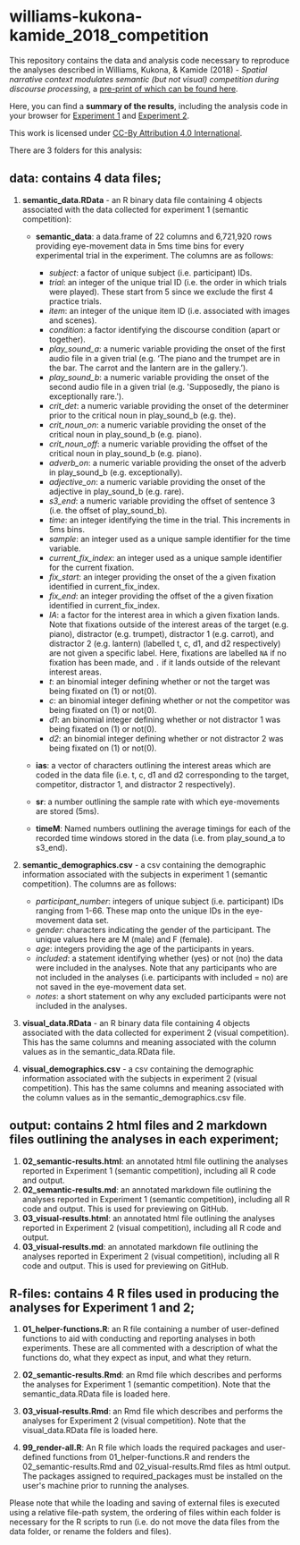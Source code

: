 # williams-kukona-kamide_2018_competition
This repository contains the data and analysis code necessary to reproduce the analyses described in Williams, Kukona, &amp; Kamide (2018) - *Spatial narrative context modulates semantic (but not visual) competition during discourse processing*, a [pre-print of which can be found here](https://osf.io/g49cd/).

Here, you can find a **summary of the results**, including the analysis code in your browser for [Experiment 1](https://github.com/gpwilliams/williams-kukona-kamide_2018_competition/blob/master/output/02_semantic-results.md) and [Experiment 2](https://github.com/gpwilliams/williams-kukona-kamide_2018_competition/blob/master/output/03_visual-results.md).

This work is licensed under [CC-By Attribution 4.0 International](https://creativecommons.org/licenses/by/4.0/legalcode).

There are 3 folders for this analysis:

## data: contains 4 data files;

1. **semantic_data.RData** - an R binary data file containing 4 objects associated with the data collected for experiment 1 (semantic competition):

   * **semantic_data**: a data.frame of 22 columns and 6,721,920 rows providing eye-movement data in 5ms time bins for every experimental trial in the experiment. The columns are as follows:
      * *subject*: a factor of unique subject (i.e. participant) IDs.  
      * *trial*: an integer of the unique trial ID (i.e. the order in which trials were played). These start from 5 since we exclude the first 4 practice trials.  
      * *item*: an integer of the unique item ID (i.e. associated with images and scenes).  
      * *condition*: a factor identifying the discourse condition (apart or together).  
      * *play_sound_a*: a numeric variable providing the onset of the first audio file in a given trial (e.g. ‘The piano and the trumpet are in the bar. The carrot and the lantern are in the gallery.’).  
      * *play_sound_b*: a numeric variable providing the onset of the second audio file in a given trial (e.g. 'Supposedly, the piano is exceptionally rare.').  
      * *crit_det*: a numeric variable providing the onset of the determiner prior to the critical noun in play_sound_b (e.g. the).  
      * *crit_noun_on*: a numeric variable providing the onset of the critical noun in play_sound_b (e.g. piano).  
      * *crit_noun_off*: a numeric variable providing the offset of the critical noun in play_sound_b (e.g. piano).  
      * *adverb_on*: a numeric variable providing the onset of the adverb in play_sound_b (e.g. exceptionally).  
      * *adjective_on*: a numeric variable providing the onset of the adjective in play_sound_b (e.g. rare).  
      * *s3_end*: a numeric variable providing the offset of sentence 3 (i.e. the offset of play_sound_b).  
      * *time*: an integer identifying the time in the trial. This increments in 5ms bins.  
      * *sample*: an integer used as a unique sample identifier for the time variable.  
      * *current_fix_index*: an integer used as a unique sample identifier for the current fixation.  
      * *fix_start*: an integer providing the onset of the a given fixation identified in current_fix_index.  
      * *fix_end*: an integer providing the offset of the a given fixation identified in current_fix_index.  
      * *IA*: a factor for the interest area in which a given fixation lands. Note that fixations outside of the interest areas of the target (e.g. piano), distractor (e.g. trumpet), distractor 1 (e.g. carrot), and distractor 2 (e.g. lantern) (labelled t, c, d1, and d2 respectively) are not given a specific label. Here, fixations are labelled `NA` if no fixation has been made, and `.` if it lands outside of the relevant interest areas.  
      * *t*: an binomial integer defining whether or not the target was being fixated on (1) or not(0).  
      * *c*: an binomial integer defining whether or not the competitor was being fixated on (1) or not(0).  
      * *d1*: an binomial integer defining whether or not distractor 1 was being fixated on (1) or not(0).  
      * *d2*: an binomial integer defining whether or not distractor 2 was being fixated on (1) or not(0). 
      
   * **ias**: a vector of characters outlining the interest areas which are coded in the data file (i.e. t, c, d1 and d2 corresponding to the target, competitor, distractor 1, and distractor 2 respectively).  
    
   * **sr**: a number outlining the sample rate with which eye-movements are stored (5ms).  
    
   * **timeM**: Named numbers outlining the average timings for each of the recorded time windows stored in the data (i.e. from play_sound_a to s3_end).  

2. **semantic_demographics.csv** - a csv containing the demographic information associated with the subjects in experiment 1 (semantic competition). The columns are as follows:
 
   * *participant_number*: integers of unique subject (i.e. participant) IDs ranging from 1-66. These map onto the unique IDs in the eye-movement data set.  
   * *gender*: characters indicating the gender of the participant. The unique values here are M (male) and F (female).  
   * *age*: integers providing the age of the participants in years.  
   * *included*: a statement identifying whether (yes) or not (no) the data were included in the analyses. Note that any participants who are not included in the analyses (i.e. participants with included = no) are not saved in the eye-movement data set.  
   * *notes*: a short statement on why any excluded participants were not included in the analyses.  
 
3. **visual_data.RData** - an R binary data file containing 4 objects associated with the data collected for experiment 2 (visual competition). This has the same columns and meaning associated with the column values as in the semantic_data.RData file.

4. **visual_demographics.csv** - a csv containing the demographic information associated with the subjects in experiment 2 (visual competition). This has the same columns and meaning associated with the column values as in the semantic_demographics.csv file.

## output: contains 2 html files and 2 markdown files outlining the analyses in each experiment;

   1. **02_semantic-results.html**: an annotated html file outlining the analyses reported in Experiment 1 (semantic competition), including all R code and output.  
   2. **02_semantic-results.md**: an annotated markdown file outlining the analyses reported in Experiment 1 (semantic competition), including all R code and output. This is used for previewing on GitHub.  
   3. **03_visual-results.html**: an annotated html file outlining the analyses reported in Experiment 2 (visual competition), including all R code and output.  
   4. **03_visual-results.md**: an annotated markdown file outlining the analyses reported in Experiment 2 (visual competition), including all R code and output. This is used for previewing on GitHub.  

## R-files: contains 4 R files used in producing the analyses for Experiment 1 and 2;

1. **01_helper-functions.R**: an R file containing a number of user-defined functions to aid with conducting and reporting analyses in both experiments. These are all commented with a description of what the functions do, what they expect as input, and what they return.
  
2. **02_semantic-results.Rmd**: an Rmd file which describes and performs the analyses for Experiment 1 (semantic competition). Note that the semantic_data.RData file is loaded here.
  
3. **03_visual-results.Rmd**: an Rmd file which describes and performs the analyses for Experiment 2 (visual competition). Note that the visual_data.RData file is loaded here.
  
4. **99_render-all.R**: An R file which loads the required packages and user-defined functions from 01_helper-functions.R and renders the 02_semantic-results.Rmd and 02_visual-results.Rmd files as html output. The packages assigned to required_packages must be installed on the user's machine prior to running the analyses.

Please note that while the loading and saving of external files is executed using a relative file-path system, the ordering of files within each folder is necessary for the R scripts to run (i.e. do not move the data files from the data folder, or rename the folders and files). 
